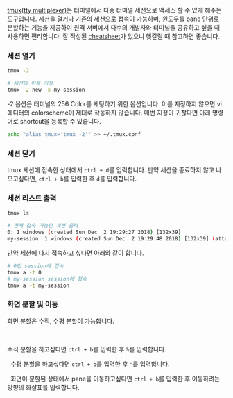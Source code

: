 [tmux(tty multiplexer)](https://ko.wikipedia.org/wiki/Tmux)는 터미널에서 다중 터미널 세션으로 액세스 할 수 있게 해주는 도구입니다. 세션을 열거나 기존의 세션으로 접속이 가능하며, 윈도우를 pane 단위로 분할하는 기능을 제공하여 원격 서버에서 다수의 개발자와 터미널을 공유하고 싶을 때 사용하면 편리합니다. 잘 작성된 [cheatsheet](https://gist.github.com/henrik/1967800)가 있으니 헷갈릴 때 참고하면 좋습니다.

### 세션 열기

```bash
tmux -2

# 세션의 이름 지정
tmux -2 new -s my-session
```

-2 옵션은 터미널의 256 Color를 세팅하기 위한 옵션입니다. 이를 지정하지 않으면 vi 에디터의 colorscheme이 제대로 작동하지 않습니다. 매번 지정이 귀찮다면 아래 명령어로 shortcut을 등록할 수 있습니다.

```bash
echo "alias tmux='tmux -2'" >> ~/.tmux.conf
```

### 세션 닫기

tmux 세션에 접속한 상태에서 `ctrl + d`를 입력합니다. 만약 세션을 종료하지 않고 나오고싶다면, `ctrl + b`를 입력한 후 `d`를 입력합니다.

### 세션 리스트 출력

```bash
tmux ls

# 현재 접속 가능한 세션 출력
0: 1 windows (created Sun Dec  2 19:29:27 2018) [132x39]
my-session: 1 windows (created Sun Dec  2 19:29:48 2018) [132x39] (attached)
```

만약 세션에 다시 접속하고 싶다면 아래와 같이 합니다.

```bash
# 0번 session에 접속
tmux a -t 0
# my-session session에 접속
tmux a -t my-session
```

### 화면 분할 및 이동

화면 분할은 수직, 수평 분할이 가능합니다.

&nbsp;

수직 분할을 하고싶다면 `ctrl + b`를 입력한 후 `%`를 입력합니다.

&nbsp;
수평 분할을 하고싶다면 `ctrl + b`를 입력한 후 `"`를 입력합니다.

&nbsp;
화면이 분할된 상태에서 pane을 이동하고싶다면 `ctrl + b`를 입력한 후 이동하려는 방향의 화살표를 입력합니다.